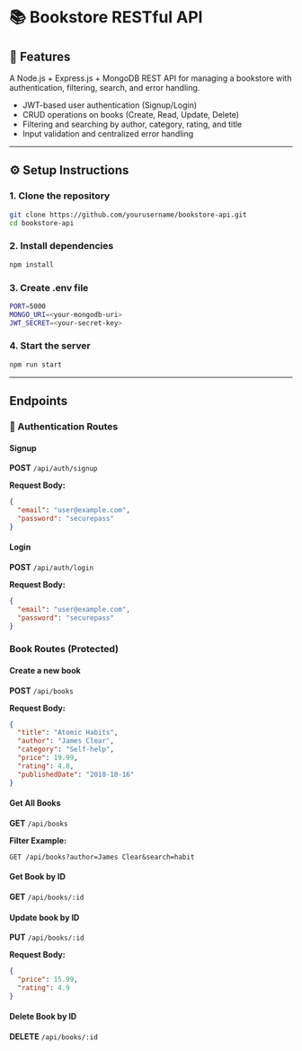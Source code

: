 # 📚 Bookstore RESTful API

## 🚀 Features
A Node.js + Express.js + MongoDB REST API for managing a bookstore with authentication, filtering, search, and error handling.

- JWT-based user authentication (Signup/Login)
- CRUD operations on books (Create, Read, Update, Delete)
- Filtering and searching by author, category, rating, and title
- Input validation and centralized error handling

---

## ⚙️ Setup Instructions

### 1. Clone the repository
```bash
git clone https://github.com/yourusername/bookstore-api.git
cd bookstore-api
```

### 2. Install dependencies
```bash
npm install
```

### 3. Create .env file
```bash
PORT=5000
MONGO_URI=<your-mongodb-uri>
JWT_SECRET=<your-secret-key>
```

### 4. Start the server
```bash
npm run start
```



---

## Endpoints

### 🔐 Authentication Routes

#### Signup  
**POST** `/api/auth/signup`

**Request Body:**
```json
{
  "email": "user@example.com",
  "password": "securepass"
}
```
#### Login  
**POST** `/api/auth/login`

**Request Body:**
```json
{
  "email": "user@example.com",
  "password": "securepass"
}
```

###  Book Routes (Protected)

#### Create a new book  
**POST** `/api/books`

**Request Body:**
```json
{
  "title": "Atomic Habits",
  "author": "James Clear",
  "category": "Self-help",
  "price": 19.99,
  "rating": 4.8,
  "publishedDate": "2018-10-16"
}
```

#### Get All Books  
**GET** `/api/books`

**Filter Example:**
```pgsql
GET /api/books?author=James Clear&search=habit
```
#### Get Book by ID  
**GET** `/api/books/:id`

#### Update book by ID  
**PUT** `/api/books/:id`

**Request Body:**
```json
{
  "price": 15.99,
  "rating": 4.9
}
```

#### Delete Book by ID
**DELETE** `/api/books/:id`





